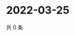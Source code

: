 # 2022-03-25

共 0 条

<!-- BEGIN WEIBO -->
<!-- 最后更新时间 Fri Mar 25 2022 03:00:47 GMT+0800 (China Standard Time) -->

<!-- END WEIBO -->
